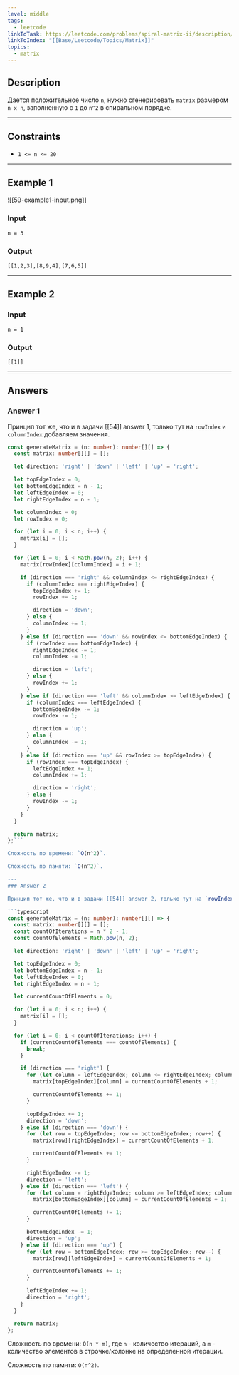 ```yaml
---
level: middle
tags:
  - leetcode
linkToTask: https://leetcode.com/problems/spiral-matrix-ii/description/
linkToIndex: "[[Base/Leetcode/Topics/Matrix]]"
topics:
  - matrix
---
```

## Description

Дается положительное число `n`, нужно сгенерировать `matrix` размером `n x n`, заполненную с `1` до `n^2` в спиральном порядке.

---
## Constraints

- `1 <= n <= 20`

---
## Example 1

![[59-example1-input.png]]

### Input

```
n = 3
```
### Output

```
[[1,2,3],[8,9,4],[7,6,5]]
```

---
## Example 2

### Input

```
n = 1
```
### Output

```
[[1]]
```

---
## Answers

### Answer 1

Принцип тот же, что и в задачи [[54]] answer 1, только тут на `rowIndex` и `columnIndex` добавляем значения. 

```typescript
const generateMatrix = (n: number): number[][] => {
  const matrix: number[][] = [];

  let direction: 'right' | 'down' | 'left' | 'up' = 'right';

  let topEdgeIndex = 0;
  let bottomEdgeIndex = n - 1;
  let leftEdgeIndex = 0;
  let rightEdgeIndex = n - 1;

  let columnIndex = 0;
  let rowIndex = 0;

  for (let i = 0; i < n; i++) {
    matrix[i] = [];
  }

  for (let i = 0; i < Math.pow(n, 2); i++) {
    matrix[rowIndex][columnIndex] = i + 1;

    if (direction === 'right' && columnIndex <= rightEdgeIndex) {
      if (columnIndex === rightEdgeIndex) {
        topEdgeIndex += 1;
        rowIndex += 1;

        direction = 'down';
      } else {
        columnIndex += 1;
      }
    } else if (direction === 'down' && rowIndex <= bottomEdgeIndex) {
      if (rowIndex === bottomEdgeIndex) {
        rightEdgeIndex -= 1;
        columnIndex -= 1;

        direction = 'left';
      } else {
        rowIndex += 1;
      }
    } else if (direction === 'left' && columnIndex >= leftEdgeIndex) {
      if (columnIndex === leftEdgeIndex) {
        bottomEdgeIndex -= 1;
        rowIndex -= 1;

        direction = 'up';
      } else {
        columnIndex -= 1;
      }
    } else if (direction === 'up' && rowIndex >= topEdgeIndex) {
      if (rowIndex === topEdgeIndex) {
        leftEdgeIndex += 1;
        columnIndex += 1;

        direction = 'right';
      } else {
        rowIndex -= 1;
      }
    } 
  }

  return matrix;
};```

Сложность по времени: `O(n^2)`.

Сложность по памяти: `O(n^2)`.

---
### Answer 2

Принцип тот же, что и в задачи [[54]] answer 2, только тут на `rowIndex` и `columnIndex` добавляем значения. 

```typescript
const generateMatrix = (n: number): number[][] => {
  const matrix: number[][] = [];
  const countOfIterations = n * 2 - 1;
  const countOfElements = Math.pow(n, 2);

  let direction: 'right' | 'down' | 'left' | 'up' = 'right';

  let topEdgeIndex = 0;
  let bottomEdgeIndex = n - 1;
  let leftEdgeIndex = 0;
  let rightEdgeIndex = n - 1;

  let currentCountOfElements = 0;

  for (let i = 0; i < n; i++) {
    matrix[i] = [];
  }

  for (let i = 0; i < countOfIterations; i++) {
    if (currentCountOfElements === countOfElements) {
      break;
    }

    if (direction === 'right') {
      for (let column = leftEdgeIndex; column <= rightEdgeIndex; column++) {
        matrix[topEdgeIndex][column] = currentCountOfElements + 1;

        currentCountOfElements += 1;
      }

      topEdgeIndex += 1;
      direction = 'down';
    } else if (direction === 'down') {
      for (let row = topEdgeIndex; row <= bottomEdgeIndex; row++) {
        matrix[row][rightEdgeIndex] = currentCountOfElements + 1;

        currentCountOfElements += 1;
      }

      rightEdgeIndex -= 1;
      direction = 'left';
    } else if (direction === 'left') {
      for (let column = rightEdgeIndex; column >= leftEdgeIndex; column--) {
        matrix[bottomEdgeIndex][column] = currentCountOfElements + 1;

        currentCountOfElements += 1;
      }

      bottomEdgeIndex -= 1;
      direction = 'up';
    } else if (direction === 'up') {
      for (let row = bottomEdgeIndex; row >= topEdgeIndex; row--) {
        matrix[row][leftEdgeIndex] = currentCountOfElements + 1;

        currentCountOfElements += 1;
      }

      leftEdgeIndex += 1;
      direction = 'right';
    }
  }

  return matrix;
};
```

Сложность по времени: `O(n * m)`, где `n` - количество итераций, а `m` - количество элементов в строчке/колонке на определенной итерации.

Сложность по памяти: `O(n^2)`.
